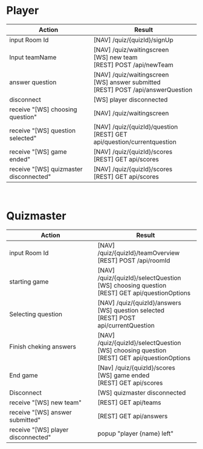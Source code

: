 # Player

|Action|Result|
|---|---|
|input Room Id|[NAV] /quiz/{quizId}/signUp|
|Input teamName|[NAV] /quiz/waitingscreen<br/> [WS] new team <br/> [REST] POST /api/newTeam|
|answer question|[NAV] /quiz/waitingscreen<br/> [WS] answer submitted <br/> [REST] POST /api/answerQuestion|
|disconnect|[WS] player disconnected|
|receive "[WS] choosing question"|[NAV] /quiz/waitingscreen|
|receive "[WS] question selected"|[NAV] /quiz/{quizId}/question<br/>[REST] GET api/question/currentquestion|
|receive "[WS] game ended"|[NAV] /quiz/{quizId}/scores<br/>[REST] GET api/scores|
|receive "[WS] quizmaster disconnected"|[NAV] /quiz/{quizId}/scores<br/>[REST] GET api/scores|
<br/>

# Quizmaster

|Action|Result|
|---|---|
|input Room Id|[NAV] /quiz/{quizId}/teamOverview<br/>[REST] POST /api/roomId|
|starting game|[NAV] /quiz/{quizId}/selectQuestion<br/>[WS] choosing question<br/>[REST] GET api/questionOptions|
|Selecting question|[NAV] /quiz/{quizId}/answers<br/>[WS] question selected<br/>[REST] POST api/currentQuestion|
|Finish cheking answers|[NAV] /quiz/{quizId}/selectQuestion<br/>[WS] choosing question<br/>[REST] GET api/questionOptions|
|End game|[Nav] /quiz/{quizId}/scores<br/>[WS] game ended<br/>[REST] GET api/scores|
|Disconnect|[WS] quizmaster disconnected|
|receive "[WS] new team"|[REST] GET api/teams|
|receive "[WS] answer submitted"|[REST] GET api/answers|
|receive "[WS] player disconnected"|popup "player {name} left"|

